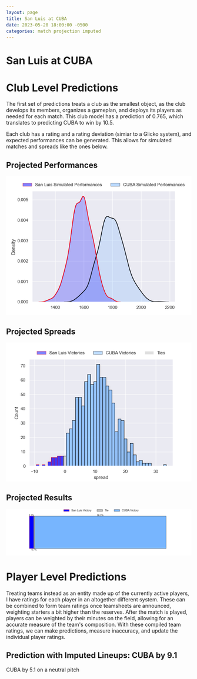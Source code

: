 ```yaml
---  
layout: page  
title: San Luis at CUBA  
date: 2023-05-20 18:00:00 -0500  
categories: match projection imputed  
---
```

# San Luis at CUBA

# Club Level Predictions


The first set of predictions treats a club as the smallest object, as the club develops its members, organizes a gameplan, and deploys its players as needed for each match. This club model has a prediction of 0.765, which translates to predicting CUBA to win by 10.5.

Each club has a rating and a rating deviation (simiar to a Glicko system), and expected performances can be generated. This allows for simulated matches and spreads like the ones below.
## Projected Performances


![Projected Performances](plots/performances_2023-05-20-CUBA-SanLuis.png)
## Projected Spreads


![Projected Spreads](plots/spreads_2023-05-20-CUBA-SanLuis.png)
## Projected Results


![Projected Results](plots/resultbar_2023-05-20-CUBA-SanLuis.png)
# Player Level Predictions


Treating teams instead as an entity made up of the currently active players, I have ratings for each player in an altogether different system. These can be combined to form team ratings once teamsheets are announced, weighting starters a bit higher than the reserves. After the match is played, players can be weighted by their minutes on the field, allowing for an accurate measure of the team's composition. With these compiled team ratings, we can make predictions, measure inaccuracy, and update the individual player ratings.
## Prediction with Imputed Lineups: CUBA by 9.1


CUBA by 5.1 on a neutral pitch

